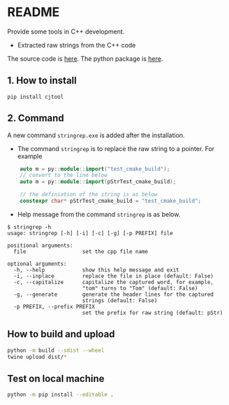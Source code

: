 # README

Provide some tools in C++ development. 

- Extracted raw strings from the C++ code


The source code is [here](https://github.com/Junch/cjtool). The python package is [here](https://pypi.org/project/cjtool).

## 1. How to install

```
pip install cjtool
```

## 2. Command

A new command `stringrep.exe` is added after the installation.

- The command `stringrep` is to replace the raw string to a pointer. For example

```cpp
    auto m = py::module::import("test_cmake_build");
    // convert to the line below
    auto m = py::module::import(pStrTest_cmake_build);

    // the definiation of the string is as below
    constexpr char* pStrTest_cmake_build = "test_cmake_build";
```


- Help message from the command `stringrep` is as below.

```
$ stringrep -h
usage: stringrep [-h] [-i] [-c] [-g] [-p PREFIX] file

positional arguments:
  file                  set the cpp file name

optional arguments:
  -h, --help            show this help message and exit
  -i, --inplace         replace the file in place (default: False)
  -c, --capitalize      capitalize the captured word, for example,
                        "tom" turns to "Tom" (default: False)
  -g, --generate        generate the header lines for the captured
                        strings (default: False)
  -p PREFIX, --prefix PREFIX
                        set the prefix for raw string (default: pStr)
```

## How to build and upload

```bash
python -m build --sdist --wheel
twine upload dist/*
```

## Test on local machine

```bash
python -m pip install --editable .
```